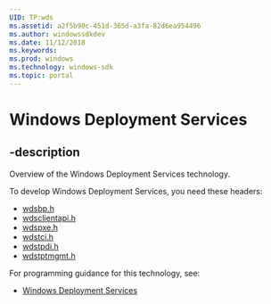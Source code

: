 ```yaml
---
UID: TP:wds
ms.assetid: a2f5b90c-451d-365d-a3fa-82d6ea954496
ms.author: windowssdkdev
ms.date: 11/12/2018
ms.keywords: 
ms.prod: windows
ms.technology: windows-sdk
ms.topic: portal
---
```


# Windows Deployment Services

## -description

Overview of the Windows Deployment Services technology.

To develop Windows Deployment Services, you need these headers:

 * [wdsbp.h](../wdsbp/index.md)
 * [wdsclientapi.h](../wdsclientapi/index.md)
 * [wdspxe.h](../wdspxe/index.md)
 * [wdstci.h](../wdstci/index.md)
 * [wdstpdi.h](../wdstpdi/index.md)
 * [wdstptmgmt.h](../wdstptmgmt/index.md)

For programming guidance for this technology, see:
* [Windows Deployment Services](/windows/desktop/wds)

